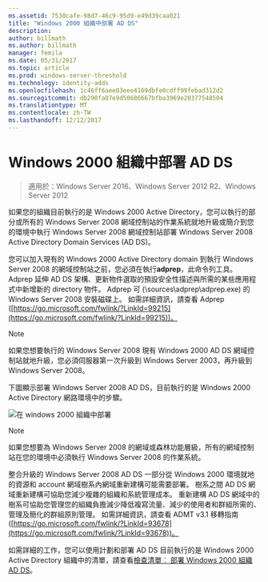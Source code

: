 ```yaml
---
ms.assetid: 7530cafe-98d7-46c9-95d9-e49d39caa021
title: "Windows 2000 組織中部署 AD DS"
description: 
author: billmath
ms.author: billmath
manager: femila
ms.date: 05/31/2017
ms.topic: article
ms.prod: windows-server-threshold
ms.technology: identity-adds
ms.openlocfilehash: 1c46ff6aee03eee4169dbfe0cdff99febad312d2
ms.sourcegitcommit: db290fa07e9d50686667bfba3969e20377548504
ms.translationtype: MT
ms.contentlocale: zh-TW
ms.lasthandoff: 12/12/2017
---
```

# <a name="deploying-ad-ds-in-a-windows-2000-organization"></a>Windows 2000 組織中部署 AD DS

>適用於：Windows Server 2016、Windows Server 2012 R2、Windows Server 2012

如果您的組織目前執行的是 Windows 2000 Active Directory，您可以執行的部分或所有的 Windows Server 2008 網域控制站的作業系統就地升級或簡介到您的環境中執行 Windows Server 2008 網域控制站部署 Windows Server 2008 Active Directory Domain Services (AD DS)。  
  
您可以加入現有的 Windows 2000 Active Directory domain 到執行 Windows Server 2008 的網域控制站之前，您必須在執行**adprep**，此命令列工具。 Adprep 延伸 AD DS 架構、更新物件選取的預設安全性描述與所需的某些應用程式中新增新的 directory 物件。 Adprep 可 (\sources\adprep\adprep.exe) 的 Windows Server 2008 安裝磁碟上。 如需詳細資訊，請查看 Adprep ([https://go.microsoft.com/fwlink/?LinkId=99215](https://go.microsoft.com/fwlink/?LinkId=99215))。  
  
> [!NOTE]  
> 如果您想要執行的 Windows Server 2008 現有 Windows 2000 AD DS 網域控制站就地升級，您必須伺服器第一次升級到 Windows Server 2003，再升級到 Windows Server 2008。  
  
下圖顯示部署 Windows Server 2008 AD DS，目前執行的是 Windows 2000 Active Directory 網路環境中的步驟。  
  
![在 windows 2000 組織中部署](media/Deploying-AD-DS-in-a-Windows-2000-Organization/ee51218a-a858-49d9-8b99-9986679191c1.gif)  
  
> [!NOTE]  
> 如果您想要為 Windows Server 2008 的網域或森林功能層級，所有的網域控制站在您的環境中必須執行 Windows Server 2008 的作業系統。  
  
整合升級的 Windows Server 2008 AD DS 一部分從 Windows 2000 環境就地的資源和 account 網域樹系內網域重新建構可能需要部署。 樹系之間 AD DS 網域重新建構可協助您減少複雜的組織和系統管理成本。 重新建構 AD DS 網域中的樹系可協助您管理您的組織負擔減少降低複寫流量、減少的使用者和群組所需的、管理及簡化的群組原則管理。 如需詳細資訊，請查看 ADMT v3.1 移轉指南 ([https://go.microsoft.com/fwlink/?LinkId=93678](https://go.microsoft.com/fwlink/?LinkId=93678))。  
  
如需詳細的工作，您可以使用計劃和部署 AD DS 目前執行的是 Windows 2000 Active Directory 組織中的清單，請查看[檢查清單︰ 部署 Windows 2000 組織 AD DS](https://technet.microsoft.com/library/cc732737.aspx)。  
  


